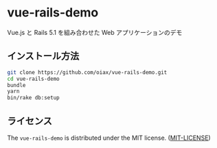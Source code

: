 vue-rails-demo
==============

Vue.js と Rails 5.1 を組み合わせた Web アプリケーションのデモ

## インストール方法

```bash
git clone https://github.com/oiax/vue-rails-demo.git
cd vue-rails-demo
bundle
yarn
bin/rake db:setup
```

## ライセンス

The `vue-rails-demo` is distributed under the MIT license. ([MIT-LICENSE](https://github.com/oiax/initial-test-data/blob/master/MIT-LICENSE))
